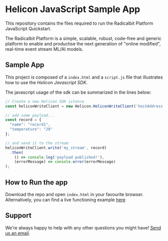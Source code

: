 # Helicon JavaScript Sample App
This repository contains the files required to run the Radicalbit Platform JavaScript Quickstart.

The Radicalbit Platform is a simple, scalable, robust, code-free and generic platform to enable and productise the next generation of "online modified", real-time event stream ML/AI models.

## Sample App

This project is composed of a `index.html` and a `script.js` file that illustrates how to use the _Helicon Javascript SDK_.

The javascript usage of the sdk can be summarized in the lines below:

```javascript
// Create a new Helicon SDK istance
const heliconWriteClient = new Helicon.HeliconWriteClient('hostAddress', 'clientId', 'tenant');

// add some payload...
const record = {
  "name": "record1",
  "temperature": "29"
};

// and send it to the stream
heliconWriteClient.write('my_stream', record)
  .then(
    () => console.log('payload published!'),
    (errorMessage) => console.error(errorMessage)
);
```

## How to Run the app

Download the repo and open `index.html` in your favourite browser.
Alternatively, you can find a live functioning example [here](https://stackblitz.com/edit/helicon-javascript-quickstart-z8feqv?file=index.html)

## Support
We're always happy to help with any other questions you might have! [Send us an email](mailto:support@radicalbit.io).

